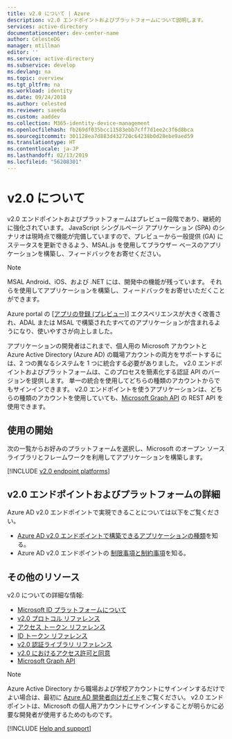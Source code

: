 ```yaml
---
title: v2.0 について | Azure
description: v2.0 エンドポイントおよびプラットフォームについて説明します。
services: active-directory
documentationcenter: dev-center-name
author: CelesteDG
manager: mtillman
editor: ''
ms.service: active-directory
ms.subservice: develop
ms.devlang: na
ms.topic: overview
ms.tgt_pltfrm: na
ms.workload: identity
ms.date: 09/24/2018
ms.author: celested
ms.reviewer: saeeda
ms.custom: aaddev
ms.collection: M365-identity-device-management
ms.openlocfilehash: fb269df035bcc11583ebb7cff7d1ee2c3f6d8bca
ms.sourcegitcommit: 301128ea7d883d432720c64238b0d28ebe9aed59
ms.translationtype: HT
ms.contentlocale: ja-JP
ms.lasthandoff: 02/13/2019
ms.locfileid: "56208301"
---
```

# <a name="about-v20"></a>v2.0 について

v2.0 エンドポイントおよびプラットフォームはプレビュー段階であり、継続的に強化されています。 JavaScript シングルページ アプリケーション (SPA) のシナリオは現時点で機能が完備していますので、プレビューから一般提供 (GA) にステータスを更新できるよう、MSAL.js を使用してブラウザー ベースのアプリケーションを構築し、フィードバックをお寄せください。

> [!NOTE]
> MSAL Android、iOS、および .NET には、開発中の機能が残っています。 それらを使用してアプリケーションを構築し、フィードバックをお寄せいただくことができます。

Azure portal の [[アプリの登録 (プレビュー)]](quickstart-register-app.md) エクスペリエンスが大きく改善され、ADAL または MSAL で構築されたすべてのアプリケーションが含まれるようになり、使いやすさが向上しました。

アプリケーションの開発者はこれまで、個人用の Microsoft アカウントと Azure Active Directory (Azure AD) の職場アカウントの両方をサポートするには、2 つの異なるシステムを 1 つに統合する必要がありました。 v2.0 エンドポイントおよびプラットフォームは、このプロセスを簡素化する認証 API のバージョンを提供します。 単一の統合を使用してどちらの種類のアカウントからでもサインインできます。 v2.0 エンドポイントを使うアプリケーションは、どちらの種類のアカウントを使用していても、[Microsoft Graph API](https://developer.microsoft.com/graph) の REST API を使用できます。

## <a name="getting-started"></a>使用の開始

次の一覧からお好みのプラットフォームを選択し、Microsoft のオープン ソース ライブラリとフレームワークを利用してアプリケーションを構築します。

[!INCLUDE [v2.0 endpoint platforms](../../../includes/active-directory-v2-quickstart-table.md)]

## <a name="learn-more-about-the-v20-endpoint-and-platform"></a>v2.0 エンドポイントおよびプラットフォームの詳細

Azure AD v2.0 エンドポイントで実現できることについては以下をご覧ください。

* [Azure AD v2.0 エンドポイントで構築できるアプリケーションの種類](v2-app-types.md)を知る。
* Azure AD v2.0 エンドポイントの [制限事項と制約事項](active-directory-v2-limitations.md)を知る。

## <a name="additional-resources"></a>その他のリソース

v2.0 についての詳細な情報:

* [Microsoft ID プラットフォームについて](about-microsoft-identity-platform.md)
* [v2.0 プロトコル リファレンス](active-directory-v2-protocols.md)
* [アクセス トークン リファレンス](access-tokens.md)
* [ID トークン リファレンス](id-tokens.md)
* [v2.0 認証ライブラリ リファレンス](reference-v2-libraries.md)
* [v2.0 におけるアクセス許可と同意](v2-permissions-and-consent.md)
* [Microsoft Graph API](https://developer.microsoft.com/graph)

> [!NOTE]
> Azure Active Directory から職場および学校アカウントにサインインするだけでよい場合は、最初に [Azure AD 開発者向けガイド](v1-overview.md)をご覧ください。 v2.0 エンドポイントは、Microsoft の個人用アカウントにサインインすることが明らかに必要な開発者が使用するためのものです。

[!INCLUDE [Help and support](../../../includes/active-directory-develop-help-support-include.md)]
